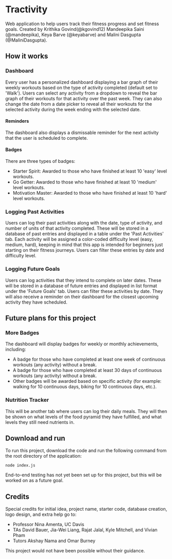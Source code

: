 # Tractivity
Web application to help users track their fitness progress and set fitness goals. Created by Krithika Govind(@kgovind12) Mandeepika Saini (@mandeepika), Keya Barve (@keyabarve) and Malini Dasgupta (@MaliniDasgupta).


## How it works

### Dashboard
Every user has a personalized dashboard displaying a bar graph of their weekly workouts based on the type of activity completed (default set to 'Walk'). Users can select any activity from a dropdown to reveal the bar graph of their workouts for that activity over the past week. They can also change the date from a date picker to reveal all their workouts for the selected activity during the week ending with the selected date.  

#### Reminders
The dashboard also displays a dismissable reminder for the next activity that the user is scheduled to complete. 

#### Badges
There are three types of badges:  
- Starter Spirit: Awarded to those who have finished at least 10 'easy' level workouts.
- Go Getter: Awarded to those who have finished at least 10 'medium' level workouts.
- Motivation Master: Awarded to those who have finished at least 10 'hard' level workouts.

### Logging Past Activities
Users can log their past activities along with the date, type of activity, and number of units of that activity completed. These will be stored in a database of past entries and displayed in a table under the 'Past Activities' tab. Each activity will be assigned a color-coded difficulty level (easy, medium, hard), keeping in mind that this app is intended for beginners just starting on their fitness journeys. Users can filter these entries by date and difficulty level. 

### Logging Future Goals
Users can log activities that they intend to complete on later dates. These will be stored in a database of future entries and displayed in list format under the 'Future Goals' tab. Users can filter these activities by date. They will also receive a reminder on their dashboard for the closest upcoming activity they have scheduled.


## Future plans for this project

### More Badges
The dashboard will display badges for weekly or monthly achievements, including:
- A badge for those who have completed at least one week of continuous workouts (any activity) without a break.
- A badge for those who have completed at least 30 days of continuous workouts (any activity) without a break.
- Other badges will be awarded based on specific activity (for example: walking for 10 continuous days, biking for 10 continuous days, etc.).

### Nutrition Tracker
This will be another tab where users can log their daily meals. They will then be shown on what levels of the food pyramid they have fulfilled, and what levels they still need nutrients in. 


## Download and run
To run this project, download the code and run the following command from the root directory of the application:

    node index.js

End-to-end testing has not yet been set up for this project, but this will be worked on as a future goal.

## Credits  
Special credits for initial idea, project name, starter code, database creation, logo design, and extra help go to:
- Professor Nina Amenta, UC Davis
- TAs David Bauer, Jia-Wei Liang, Rajat Jalal, Kyle Mitchell, and Vivian Pham
- Tutors Akshay Nama and Omar Burney  

This project would not have been possible without their guidance.

